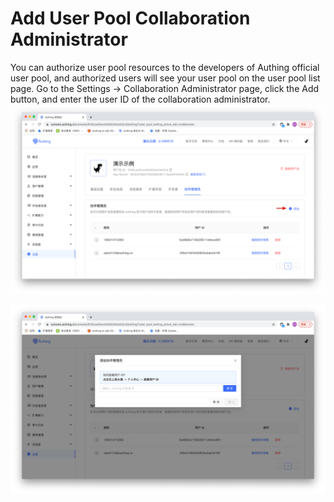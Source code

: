 # Add User Pool Collaboration Administrator

You can authorize user pool resources to the developers of Authing official user pool, and authorized users will see your user pool on the user pool list page.
Go to the Settings -> Collaboration Administrator page, click the Add button, and enter the user ID of the collaboration administrator.
![](./images/collaboration-administrator-1.png)

![](./images/collaboration-administrator-2.png)
